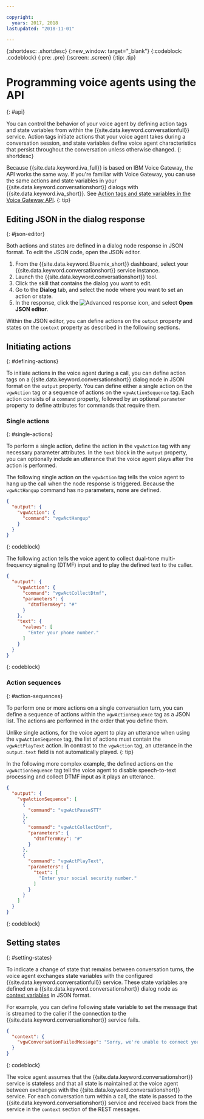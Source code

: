 ```yaml
---

copyright:
  years: 2017, 2018
lastupdated: "2018-11-01"

---
```


{:shortdesc: .shortdesc}
{:new_window: target="_blank"}
{:codeblock: .codeblock}
{:pre: .pre}
{:screen: .screen}
{:tip: .tip}

# Programming voice agents using the API
{: #api}

You can control the behavior of your voice agent by defining action tags and state variables from within the {{site.data.keyword.conversationfull}} service. Action tags initiate actions that your voice agent takes during a conversation session, and state variables define voice agent characteristics that persist throughout the conversation unless otherwise changed.
{: shortdesc}

Because {{site.data.keyword.iva_full}} is based on IBM Voice Gateway, the API works the same way. If you're familiar with Voice Gateway, you can use the same actions and state variables in your {{site.data.keyword.conversationshort}} dialogs with {{site.data.keyword.iva_short}}. See [Action tags and state variables in the Voice Gateway API](https://www.ibm.com/support/knowledgecenter/SS4U29/api.html).
{: tip}

## Editing JSON in the dialog response
{: #json-editor}

Both actions and states are defined in a dialog node response in JSON format. To edit the JSON code, open the JSON editor.

1. From the {{site.data.keyword.Bluemix_short}} dashboard, select your {{site.data.keyword.conversationshort}} service instance.
1. Launch the {{site.data.keyword.conversationshort}} tool.
1. Click the skill that contains the dialog you want to edit.
1. Go to the **Dialog** tab, and select the node where you want to set an action or state.
1. In the response, click the ![Advanced response](../conversation/images/kabob.png) icon, and select **Open JSON editor**.

Within the JSON editor, you can define actions on the `output` property and states on the `context` property as described in the following sections.

## Initiating actions
{: #defining-actions}

To initiate actions in the voice agent during a call, you can define action tags on a {{site.data.keyword.conversationshort}} dialog node in JSON format on the `output` property. You can define either a single action on the `vgwAction` tag or a sequence of actions on the `vgwActionSequence` tag. Each action consists of a `command` property, followed by an optional `parameter` property to define attributes for commands that require them.

### Single actions
{: #single-actions}

To perform a single action, define the action in the `vgwAction` tag with any necessary parameter attributes. In the `text` block in the `output` property, you can optionally include an utterance that the voice agent plays after the action is performed.

The following single action on the `vgwAction` tag tells the voice agent to hang up the call when the node response is triggered. Because the `vgwActHangup` command has no parameters, none are defined.
```json
{
  "output": {
    "vgwAction": {
      "command": "vgwActHangup"
    }
  }
}
```
{: codeblock}

The following action tells the voice agent to collect dual-tone multi-frequency signaling (DTMF) input and to play the defined text to the caller.

```json
{
  "output": {
    "vgwAction": {
      "command": "vgwActCollectDtmf",
      "parameters": {
        "dtmfTermKey": "#"
      }
    },
    "text": {
      "values": [
        "Enter your phone number."
      ]
    }
  }
}
```
{: codeblock}

### Action sequences
{: #action-sequences}

To perform one or more actions on a single conversation turn, you can define a sequence of actions within the `vgwActionSequence` tag as a JSON list. The actions are performed in the order that you define them.

Unlike single actions, for the voice agent to play an utterance when using the `vgwActionSequence` tag, the list of actions must contain the `vgwActPlayText` action. In contrast to the `vgwAction` tag, an utterance in the `output.text` field is not automatically played.
{: tip}

In the following more complex example, the defined actions on the `vgwActionSequence` tag tell the voice agent to disable speech-to-text processing and collect DTMF input as it plays an utterance.

```json
{
  "output": {
    "vgwActionSequence": [
      {
        "command": "vgwActPauseSTT"
      },
      {
        "command": "vgwActCollectDtmf",
        "parameters": {
          "dtmfTermKey": "#"
        }
      },
      {
        "command": "vgwActPlayText",
        "parameters": {
          "text": [
            "Enter your social security number."
          ]
        }
      }
    ]
  }
}

```
{: codeblock}

## Setting states
{: #setting-states}

To indicate a change of state that remains between conversation turns, the voice agent exchanges state variables with the configured {{site.data.keyword.conversationfull}} service. These state variables are defined on a {{site.data.keyword.conversationshort}} dialog node as [context variables](../conversation/dialog-build.html#context) in JSON format.

For example, you can define following state variable to set the message that is streamed to the caller if the connection to the  {{site.data.keyword.conversationshort}} service fails.

```json
{
  "context": {
    "vgwConversationFailedMessage": "Sorry, we're unable to connect you to our help line. Please try again later."
  }
}
```
{: codeblock}

The voice agent assumes that the {{site.data.keyword.conversationshort}} service is stateless and that all state is maintained at the voice agent between exchanges with the {{site.data.keyword.conversationshort}} service. For each conversation turn within a call, the state is passed to the {{site.data.keyword.conversationshort}} service and received back from the service in the `context` section of the REST messages.
